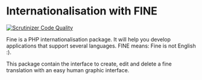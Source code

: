 Internationalisation with FINE
==============================
[![Scrutinizer Code Quality](https://scrutinizer-ci.com/g/thecodingmachine/utils.i18n.fine.manage.bo/badges/quality-score.png?b=4.0)](https://scrutinizer-ci.com/g/thecodingmachine/utils.i18n.fine.manage.bo/?branch=4.0)

Fine is a PHP internationalisation package. It will help you develop applications that support several languages.
FINE means: Fine is not English :).

This package contain the interface to create, edit and delete a fine translation with an easy human graphic interface.
